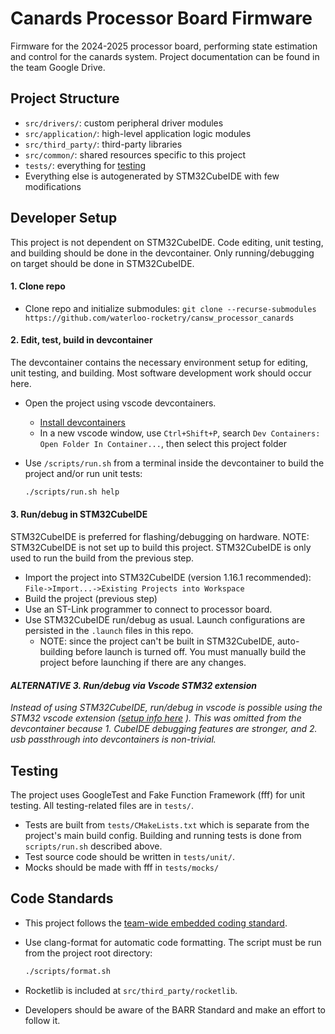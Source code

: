 # Canards Processor Board Firmware
Firmware for the 2024-2025 processor board, performing state estimation and control for the canards system. Project documentation can be found in the team Google Drive.

## Project Structure
- `src/drivers/`: custom peripheral driver modules
- `src/application/`: high-level application logic modules
- `src/third_party/`: third-party libraries
- `src/common/`: shared resources specific to this project
- `tests/`: everything for [testing](#Unit-Testing)
- Everything else is autogenerated by STM32CubeIDE with few modifications

## Developer Setup
This project is not dependent on STM32CubeIDE.
Code editing, unit testing, and building should be done in the devcontainer.
Only running/debugging on target should be done in STM32CubeIDE.

#### 1. Clone repo
- Clone repo and initialize submodules: ```
   git clone --recurse-submodules https://github.com/waterloo-rocketry/cansw_processor_canards ```

#### 2. Edit, test, build in devcontainer
The devcontainer contains the necessary environment setup for editing, unit testing, and building. Most software development work should occur here.
- Open the project using vscode devcontainers.
  - [Install devcontainers](https://code.visualstudio.com/docs/devcontainers/tutorial)
  - In a new vscode window, use `Ctrl+Shift+P`, search `Dev Containers: Open Folder In Container...`, then select this project folder
- Use `/scripts/run.sh` from a terminal inside the devcontainer to build the project and/or run unit tests:

  ```bash
  ./scripts/run.sh help
  ```

#### 3. Run/debug in STM32CubeIDE
STM32CubeIDE is preferred for flashing/debugging on hardware. NOTE: STM32CubeIDE is not set up to build this project. STM32CubeIDE is only used to run the build from the previous step.
- Import the project into STM32CubeIDE (version 1.16.1 recommended): `File->Import...->Existing Projects into Workspace`
- Build the project (previous step)
- Use an ST-Link programmer to connect to processor board.
- Use STM32CubeIDE run/debug as usual. Launch configurations are persisted in the `.launch` files in this repo.
  - NOTE: since the project can't be built in STM32CubeIDE, auto-building before launch is turned off. You must manually build the project before launching if there are any changes.

#### *ALTERNATIVE 3. Run/debug via Vscode STM32 extension*
*Instead of using STM32CubeIDE, run/debug in vscode is possible using the STM32 vscode extension ([setup info here](https://community.st.com/t5/stm32-mcus/how-to-use-vs-code-with-stm32-microcontrollers/ta-p/742589) ). This was omitted from the devcontainer because 1. CubeIDE debugging features are stronger, and 2. usb passthrough into devcontainers is non-trivial.*

## Testing
The project uses GoogleTest and Fake Function Framework (fff) for unit testing. All testing-related files are in `tests/`.
- Tests are built from `tests/CMakeLists.txt` which is separate from the project's main build config. Building and running tests is done from `scripts/run.sh` described above.
- Test source code should be written in `tests/unit/`.
- Mocks should be made with fff in `tests/mocks/`

## Code Standards
- This project follows the [team-wide embedded coding standard](https://docs.waterloorocketry.com/general/standards/embedded-coding-standard.html).
- Use clang-format for automatic code formatting. The script must be run from the project root directory:
  ```bash
  ./scripts/format.sh
  ```

- Rocketlib is included at `src/third_party/rocketlib`.
- Developers should be aware of the BARR Standard and make an effort to follow it.
